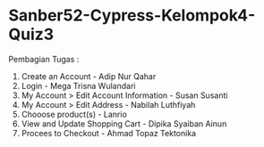 # Sanber52-Cypress-Kelompok4-Quiz3
Pembagian Tugas : 
1. Create an Account - Adip Nur Qahar
2. Login - Mega Trisna Wulandari
3. My Account > Edit Account Information - Susan Susanti
4. My Account > Edit Address - Nabilah Luthfiyah
5. Chooose product(s) - Lanrio
6. View and Update Shopping Cart - Dipika Syaiban Ainun
7. Procees to Checkout - Ahmad Topaz Tektonika
